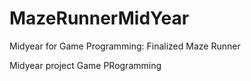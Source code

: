# MazeRunnerMidYear
Midyear for Game Programming: Finalized Maze Runner

Midyear project Game PRogramming

